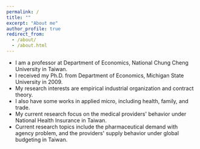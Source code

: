 ```yaml
---
permalink: /
title: ""
excerpt: "About me"
author_profile: true
redirect_from:
  - /about/
  - /about.html
---
```


* I am a professor at Department of Economics, National Chung Cheng University in Taiwan.
* I received my Ph.D. from Department of Economics, Michigan State University in 2009.
* My research interests are empirical industrial organization and contract theory.
* I also have some works in applied micro, including health, family, and trade.
* My current research focus on the medical providers' behavior under National Health Insurance in Taiwan.
* Current research topics include the pharmaceutical demand with agency problem, and the providers' supply behavior under global budgeting in Taiwan. 
